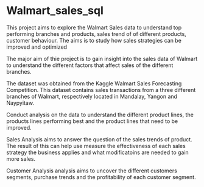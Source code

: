 # Walmart_sales_sql

This project aims to explore the Walmart Sales data to understand top performing branches and products, sales trend of of different products, customer behaviour. The aims is to study how sales strategies can be improved and optimized

The major aim of thie project is to gain insight into the sales data of Walmart to understand the different factors that affect sales of the different branches.

The dataset was obtained from the Kaggle Walmart Sales Forecasting Competition. This dataset contains sales transactions from a three different branches of Walmart, respectively located in Mandalay, Yangon and Naypyitaw. 

Conduct analysis on the data to understand the different product lines, the products lines performing best and the product lines that need to be improved.


Sales Analysis aims to answer the question of the sales trends of product. The result of this can help use measure the effectiveness of each sales strategy the business applies and what modificatoins are needed to gain more sales.


Customer Analysis analysis aims to uncover the different customers segments, purchase trends and the profitability of each customer segment.




